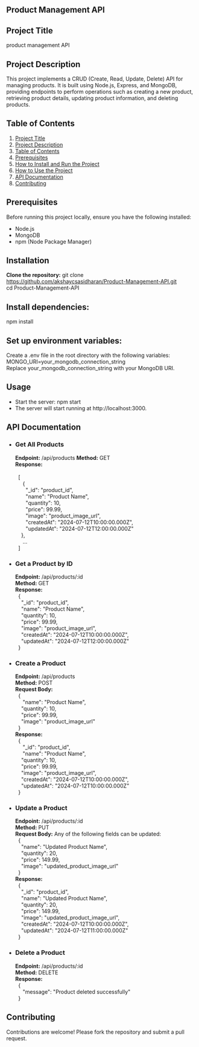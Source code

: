 ## Product Management API

## Project Title
  product management API
  
## Project Description
This project implements a CRUD (Create, Read, Update, Delete) API for managing products. It is built using Node.js, Express, and MongoDB, providing endpoints to perform operations such as creating a new product, retrieving product details, updating product information, and deleting products.
## Table of Contents
1. [Project Title](#project-title)
2. [Project Description](#project-description)
3. [Table of Contents](#table-of-contents)
4. [Prerequisites](#Prerequisites)
5. [How to Install and Run the Project](#how-to-install-and-run-the-project)
6. [How to Use the Project](#how-to-use-the-project)
7. [API Documentation](#api-documentation)
8. [Contributing](#contributing)

## Prerequisites
Before running this project locally, ensure you have the following installed:

* Node.js
* MongoDB
* npm (Node Package Manager)
## Installation
**Clone the repository:**
git clone https://github.com/akshaycsasidharan/Product-Management-API.git<br>
cd Product-Management-API
## Install dependencies:
npm install
## Set up environment variables:

Create a .env file in the root directory with the following variables:<br>
MONGO_URI=your_mongodb_connection_string<br>
Replace your_mongodb_connection_string with your MongoDB URI.

## Usage
* Start the server: npm start
* The server will start running at http://localhost:3000.

## API Documentation
* ### Get All Products
    **Endpoint:** /api/products
    **Method:** GET<br>
    **Response:** <br><br>
    &nbsp;&nbsp;[<br>
     &nbsp;&nbsp;&nbsp;&nbsp; {<br>
     &nbsp;&nbsp;&nbsp;&nbsp;&nbsp;&nbsp;   "_id": "product_id",<br>
      &nbsp;&nbsp;&nbsp;&nbsp;&nbsp;&nbsp;  "name": "Product Name",<br>
      &nbsp;&nbsp;&nbsp;&nbsp;&nbsp;&nbsp;  "quantity": 10,<br>
      &nbsp;&nbsp;&nbsp;&nbsp;&nbsp;&nbsp;  "price": 99.99,<br>
      &nbsp;&nbsp;&nbsp;&nbsp;&nbsp;&nbsp;  "image": "product_image_url",<br>
      &nbsp;&nbsp;&nbsp;&nbsp;&nbsp;&nbsp;  "createdAt": "2024-07-12T10:00:00.000Z",<br>
      &nbsp;&nbsp;&nbsp;&nbsp;&nbsp;&nbsp;  "updatedAt": "2024-07-12T12:00:00.000Z"<br>
      &nbsp;&nbsp;&nbsp;&nbsp;},<br>
     &nbsp;&nbsp;&nbsp;&nbsp; ...<br>
    &nbsp;&nbsp;]<br>
* ### Get a Product by ID
    **Endpoint:** /api/products/:id<br>
    **Method:** GET<br>
    **Response:**<br>
    &nbsp;&nbsp;{<br>
      &nbsp;&nbsp;&nbsp;&nbsp;"_id": "product_id",<br>
      &nbsp;&nbsp;&nbsp;&nbsp;"name": "Product Name",<br>
      &nbsp;&nbsp;&nbsp;&nbsp;"quantity": 10,<br>
      &nbsp;&nbsp;&nbsp;&nbsp;"price": 99.99,<br>
      &nbsp;&nbsp;&nbsp;&nbsp;"image": "product_image_url",<br>
      &nbsp;&nbsp;&nbsp;&nbsp;"createdAt": "2024-07-12T10:00:00.000Z",<br>
      &nbsp;&nbsp;&nbsp;&nbsp;"updatedAt": "2024-07-12T12:00:00.000Z"<br>
    &nbsp;&nbsp;}<br>
* ### Create a Product
    **Endpoint:** /api/products<br>
    **Method:** POST<br>
    **Request Body:**<br>
    &nbsp;&nbsp;{<br>
     &nbsp;&nbsp;&nbsp;&nbsp; "name": "Product Name",<br>
      &nbsp;&nbsp;&nbsp;&nbsp;"quantity": 10,<br>
      &nbsp;&nbsp;&nbsp;&nbsp;"price": 99.99,<br>
      &nbsp;&nbsp;&nbsp;&nbsp;"image": "product_image_url"<br>
    &nbsp;&nbsp;}<br>
    **Response:**<br>
    &nbsp;&nbsp;{<br>
     &nbsp;&nbsp;&nbsp;&nbsp; "_id": "product_id",<br>
     &nbsp;&nbsp;&nbsp;&nbsp; "name": "Product Name",<br>
      &nbsp;&nbsp;&nbsp;&nbsp;"quantity": 10,<br>
      &nbsp;&nbsp;&nbsp;&nbsp;"price": 99.99,<br>
      &nbsp;&nbsp;&nbsp;&nbsp;"image": "product_image_url",<br>
      &nbsp;&nbsp;&nbsp;&nbsp;"createdAt": "2024-07-12T10:00:00.000Z",<br>
      &nbsp;&nbsp;&nbsp;&nbsp;"updatedAt": "2024-07-12T10:00:00.000Z"<br>
    &nbsp;&nbsp;}<br>
* ### Update a Product
    **Endpoint:** /api/products/:id<br>
    **Method:** PUT<br>
    **Request Body:** Any of the following fields can be updated:<br>
    &nbsp;&nbsp;{<br>
      &nbsp;&nbsp;&nbsp;&nbsp;"name": "Updated Product Name",<br>
      &nbsp;&nbsp;&nbsp;&nbsp;"quantity": 20,<br>
      &nbsp;&nbsp;&nbsp;&nbsp;"price": 149.99,<br>
      &nbsp;&nbsp;&nbsp;&nbsp;"image": "updated_product_image_url"<br>
    &nbsp;&nbsp;}<br>
    **Response:**<br>
    &nbsp;&nbsp;{<br>
     &nbsp;&nbsp;&nbsp;&nbsp;"_id": "product_id",<br>
     &nbsp;&nbsp;&nbsp;&nbsp;"name": "Updated Product Name",<br>
     &nbsp;&nbsp;&nbsp;&nbsp;"quantity": 20,<br>
     &nbsp;&nbsp;&nbsp;&nbsp;"price": 149.99,<br>
     &nbsp;&nbsp;&nbsp;&nbsp;"image": "updated_product_image_url",<br>
     &nbsp;&nbsp;&nbsp;&nbsp;"createdAt": "2024-07-12T10:00:00.000Z",<br>
     &nbsp;&nbsp;&nbsp;&nbsp;"updatedAt": "2024-07-12T11:00:00.000Z"<br>
    &nbsp;&nbsp;}<br>
* ### Delete a Product
    **Endpoint:** /api/products/:id<br>
    **Method:** DELETE<br>
    **Response:** <br>
    &nbsp;&nbsp;{<br>
    &nbsp;&nbsp;&nbsp;&nbsp; "message": "Product deleted successfully"<br>
    &nbsp;&nbsp;}<br>
## Contributing
Contributions are welcome! Please fork the repository and submit a pull request.
